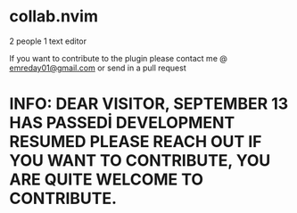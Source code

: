 # collab.nvim
2 people 1 text editor

If you want to contribute to the plugin please contact me @ emreday01@gmail.com or send in a pull request

# INFO: DEAR VISITOR, SEPTEMBER 13 HAS PASSEDİ DEVELOPMENT RESUMED PLEASE REACH OUT IF YOU WANT TO CONTRIBUTE, YOU ARE QUITE WELCOME TO CONTRIBUTE.
